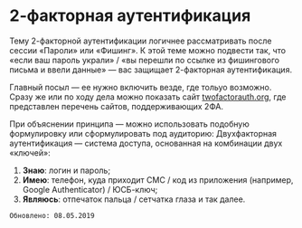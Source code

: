 # 2-факторная аутентификация

Тему 2-факторной аутентификации логичнее рассматривать после сессии «Пароли» или «Фишинг». К этой теме можно подвести так, что «если ваш пароль украли» / «вы перешли по ссылке из фишингового письма и ввели данные» — вас защищает 2-факторная аутентификация.

Главный посыл — ее нужно включить везде, где тольуо возможно. Сразу же или по ходу дела можно показать сайт [twofactorauth.org](https://twofactorauth.org), где представлен перечень сайтов, поддерживающих 2ФА.

При объяснении принципа — можно использовать подобную формулировку или сформулировать под аудиторию:
Двухфакторная аутентификация — система доступа, основанная на комбинации двух «ключей»:

1. **Знаю**: логин и пароль;
2. **Имею**: телефон, куда приходит СМС / код из приложения (например, Google Authenticator) / ЮСБ-ключ;
3. **Являюсь**: отпечаток пальца / сетчатка глаза и так далее.

`Обновлено: 08.05.2019`
